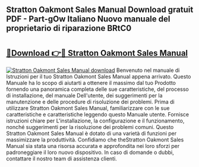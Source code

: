 ## Stratton Oakmont Sales Manual Download gratuit PDF - Part-gOw Italiano Nuovo manuale del proprietario di riparazione BRtC0

# <h2><a href="http://dfe9h2g.blite.top/?on=Stratton+Oakmont+Sales+Manual">🔗Download 👉🔴 Stratton Oakmont Sales Manual</a></h2>

[![Stratton Oakmont Sales Manual download](https://i.imgur.com/lujVjoI.png)](http://dfe9h2g.blite.top/?on=Stratton+Oakmont+Sales+Manual)
Benvenuto nel manuale di Istruzioni per il tuo Stratton Oakmont Sales Manual appena arrivato. Questo Manuale ha lo scopo di aiutarti a ottenere il massimo dal tuo Prodotto fornendo una panoramica completa delle sue caratteristiche, del processo di installazione, del manuale Dell'utente, dei suggerimenti per la manutenzione e delle procedure di risoluzione dei problemi. Prima di utilizzare Stratton Oakmont Sales Manual, familiarizzare con le sue caratteristiche e caratteristiche leggendo questo Manuale utente. Fornisce istruzioni chiare per L'installazione, la configurazione e il funzionamento, nonché suggerimenti per la risoluzione dei problemi comuni. Questo Stratton Oakmont Sales Manual è dotato di una varietà di funzioni per massimizzare la produttività. Confidiamo che theStratton Oakmont Sales Manual sia stata una risorsa accurata e approfondita nei loro sforzi per padroneggiare il loro nuovo dispositivo. In caso di domande o dubbi, contattare il nostro team di assistenza clienti.
